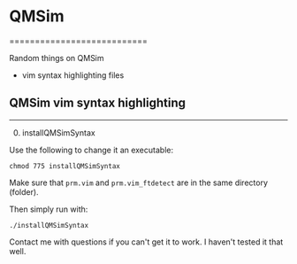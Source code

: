 # QMSim
===========================

Random things on QMSim

* vim syntax highlighting files

## QMSim vim syntax highlighting
---------------------------

0. installQMSimSyntax

Use the following to change it an executable:

```
chmod 775 installQMSimSyntax
```

Make sure that `prm.vim` and `prm.vim_ftdetect` are in the same directory (folder). 

Then simply run with:

```
./installQMSimSyntax
```

Contact me with questions if you can't get it to work. I haven't tested it that well. 






